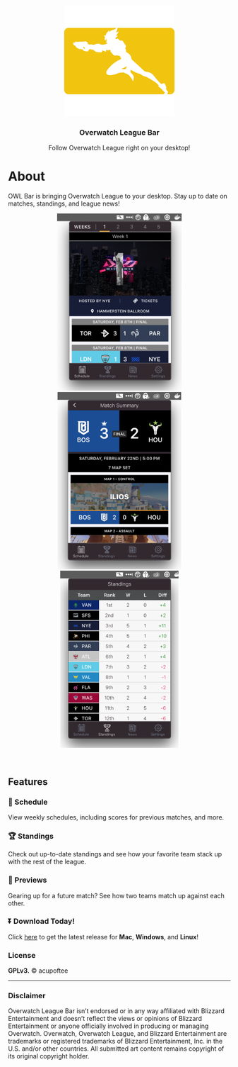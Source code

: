 <p align="center">
  <img src="assets/logo.png" alt="OWL Bar" height="250">
  <h3 align="center">Overwatch League Bar</h3>
  <p align="center">Follow Overwatch League right on your desktop!</p>
</p>

# About

OWL Bar is bringing Overwatch League to your desktop. Stay up to date on matches, standings, and league news!

<p align="center">
<img src="assets/schedule_1.png" title="Schedule" alt="Schedule" height="400">
<img src="assets/summary_1.png" title="Match Summary" alt="Match Summary" height="400">
<img src="assets/standings.png" title="Standings" alt="Standings" height="400">
</p>
</br>

## Features

### 📅 Schedule

View weekly schedules, including scores for previous matches, and more.

### 🏆 Standings

Check out up-to-date standings and see how your favorite team stack up with the rest of the league.

### 👀 Previews

Gearing up for a future match? See how two teams match up against each other.

### ⏬ Download Today!

Click [here](https://github.com/acupoftee/OwlBar/releases) to get the latest release for **Mac**, **Windows**, and **Linux**!

### License

**GPLv3.** © acupoftee

---

### Disclaimer

Overwatch League Bar isn’t endorsed or in any way affiliated with Blizzard Entertainment and doesn’t reflect the views or opinions of Blizzard Entertainment or anyone officially involved in producing or managing Overwatch. Overwatch, Overwatch League, and Blizzard Entertainment are trademarks or registered trademarks of Blizzard Entertainment, Inc. in the U.S. and/or other countries. All submitted art content remains copyright of its original copyright holder.
